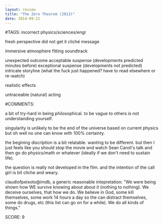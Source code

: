 ```yaml
---
layout: review
title: "The Zero Theorem (2013)"
date: 2014-09-21
---
```


#TAGS:
incorrect physics/sciences/engr

fresh perspective
did not get it
cliché message

immersive atmosphere
fitting soundtrack

unexpected outcome
acceptable suspense (developments predicted minutes before)
exceptional suspense (developments not predicted)
intricate storyline (what the fuck just happened? have to read elsewhere or re-watch)

realistic effects

untraceable (natural) acting

#COMMENTS:

a bit of try-hard in being philosophical. to be vague to others is not understanding yourself.

singularity is unlikely to be the end of the universe based on current physics but oh well no one can know with 100% certainty.

the begining discription is a bit relatable. wanting to be different. but then I just feels like you should stop the movie and watch Sean Caroll's talk and then go do physics/math or whatever (ideally if we don't need to sustain life).

the question is really not developed in the film. and the intention of the call girl is bit cliche and weary.

claudiofpeixoto@imdb, a generic reasonable intepretation: "We were being shown how WE survive knowing about about it (nothing to nothing). We deceive ourselves, that how we do. We believe in God, some kill themselves, some work 14 hours a day so the can distract themselves, some do drugs, etc (this list can go on for a while). We do all kinds of things."





SCORE:
9
